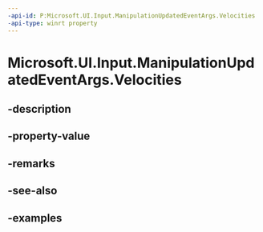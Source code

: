 ```yaml
---
-api-id: P:Microsoft.UI.Input.ManipulationUpdatedEventArgs.Velocities
-api-type: winrt property
---
```


# Microsoft.UI.Input.ManipulationUpdatedEventArgs.Velocities

<!--
public Microsoft.UI.Input.ManipulationVelocities Velocities { get; }
-->

## -description
## -property-value

## -remarks

## -see-also

## -examples

